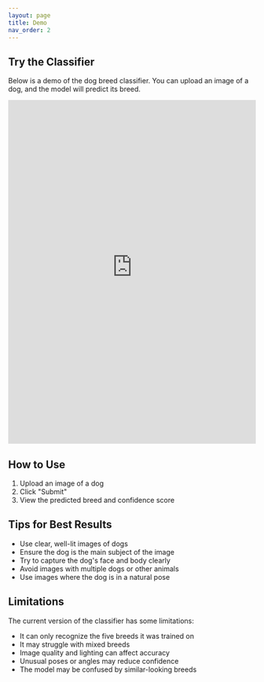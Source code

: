 ```yaml
---
layout: page
title: Demo
nav_order: 2
---
```


## Try the Classifier

Below is a demo of the dog breed classifier. You can upload an image of a dog, and the model will predict its breed.

<!-- markdownlint-disable MD033 -->
<div class="demo-container">
  <iframe src="https://nmloury-dog-breed-classifier.hf.space" width="100%" height="700" frameborder="0"></iframe>
</div>
<!-- markdownlint-enable MD033 -->

## How to Use

1. Upload an image of a dog
2. Click "Submit"
3. View the predicted breed and confidence score

## Tips for Best Results

- Use clear, well-lit images of dogs
- Ensure the dog is the main subject of the image
- Try to capture the dog's face and body clearly
- Avoid images with multiple dogs or other animals
- Use images where the dog is in a natural pose

## Limitations

The current version of the classifier has some limitations:

- It can only recognize the five breeds it was trained on
- It may struggle with mixed breeds
- Image quality and lighting can affect accuracy
- Unusual poses or angles may reduce confidence
- The model may be confused by similar-looking breeds 